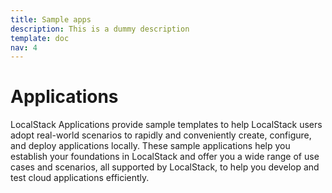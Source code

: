 ```yaml
---
title: Sample apps
description: This is a dummy description
template: doc
nav: 4
---
```


# Applications
LocalStack Applications provide sample templates to help LocalStack users adopt real-world scenarios to rapidly and conveniently create, configure, and deploy applications locally. These sample applications help you establish your foundations in LocalStack and offer you a wide range of use cases and scenarios, all supported by LocalStack, to help you develop and test cloud applications efficiently.
